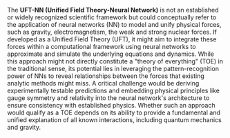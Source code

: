 The **UFT-NN (Unified Field Theory-Neural Network)** is not an established or widely recognized scientific framework but could conceptually refer to the application of neural networks (NN) to model and unify physical forces, such as gravity, electromagnetism, the weak and strong nuclear forces. If developed as a Unified Field Theory (UFT), it might aim to integrate these forces within a computational framework using neural networks to approximate and simulate the underlying equations and dynamics. While this approach might not directly constitute a "theory of everything" (TOE) in the traditional sense, its potential lies in leveraging the pattern-recognition power of NNs to reveal relationships between the forces that existing analytic methods might miss. A critical challenge would be deriving experimentally testable predictions and embedding physical principles like gauge symmetry and relativity into the neural network's architecture to ensure consistency with established physics. Whether such an approach would qualify as a TOE depends on its ability to provide a fundamental and unified explanation of all known interactions, including quantum mechanics and gravity.

